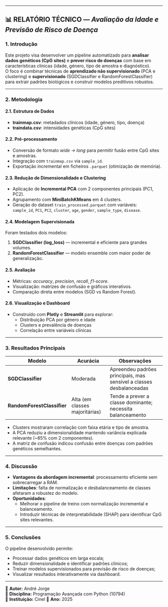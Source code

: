 
---

## 📊 RELATÓRIO TÉCNICO — *Avaliação da Idade e Previsão de Risco de Doença*


### 1. Introdução

Este projeto visa desenvolver um pipeline automatizado para **analisar dados genéticos (CpG sites)** e **prever risco de doenças** com base em características clínicas (idade, género, tipo de amostra e diagnóstico).  
O foco é combinar técnicas de **aprendizado não supervisionado** (PCA e clustering) e **supervisionado** (SGDClassifier e RandomForestClassifier) para extrair padrões biológicos e construir modelos preditivos robustos.

---

### 2. Metodologia

#### 2.1. Estrutura de Dados
- **trainmap.csv**: metadados clínicos (idade, género, tipo, doença)
- **traindata.csv**: intensidades genéticas (CpG sites)

#### 2.2. Pré-processamento
- Conversão de formato *wide → long* para permitir fusão entre CpG sites e amostras.
- Integração com `trainmap.csv` via `sample_id`.
- Exportação incremental em ficheiros `.parquet` (otimização de memória).

#### 2.3. Redução de Dimensionalidade e Clustering
- Aplicação de **Incremental PCA** com 2 componentes principais (PC1, PC2).
- Agrupamento com **MiniBatchKMeans** em 4 clusters.
- Geração do dataset `train_processed.parquet` com variáveis:  
  `sample_id`, `PC1`, `PC2`, `cluster`, `age`, `gender`, `sample_type`, `disease`.

#### 2.4. Modelagem Supervisionada
Foram testados dois modelos:
1. **SGDClassifier (log_loss)** — incremental e eficiente para grandes volumes.  
2. **RandomForestClassifier** — modelo ensemble com maior poder de generalização.

#### 2.5. Avaliação
- Métricas: *accuracy*, *precision*, *recall*, *f1-score*.
- Visualização: matrizes de confusão e gráficos interativos.
- Comparação direta entre modelos (SGD vs Random Forest).

#### 2.6. Visualização e Dashboard
- Construído com **Plotly** e **Streamlit** para explorar:
  - Distribuição PCA por género e idade
  - Clusters e prevalência de doenças
  - Correlação entre variáveis clínicas

---

### 3. Resultados Principais

| Modelo | Acurácia | Observações |
|---------|-----------|-------------|
| **SGDClassifier** | Moderada | Apreendeu padrões principais, mas sensível a classes desbalanceadas |
| **RandomForestClassifier** | Alta (em classes majoritárias) | Tende a prever a classe dominante; necessita balanceamento |

- Clusters mostraram correlação com faixa etária e tipo de amostra.
- A PCA reduziu a dimensionalidade mantendo variância explicada relevante (~85% com 2 componentes).
- A matriz de confusão indicou confusão entre doenças com padrões genéticos semelhantes.

---

### 4. Discussão

- **Vantagens da abordagem incremental**: processamento eficiente sem sobrecarregar a RAM.
- **Limitações**: falta de normalização e desbalanceamento de classes afetaram a robustez do modelo.
- **Oportunidades**:
  - Melhorar o pipeline de treino com normalização incremental e balanceamento.
  - Introduzir técnicas de interpretabilidade (SHAP) para identificar CpG sites relevantes.

---

### 5. Conclusões

O pipeline desenvolvido permite:
- Processar dados genéticos em larga escala;
- Reduzir dimensionalidade e identificar padrões clínicos;
- Treinar modelos supervisionados para previsão de risco de doenças;
- Visualizar resultados interativamente via dashboard.




---

📍 **Autor:** André Jorge  
📘 **Disciplina:** Programação Avançada com Python (10794)  
🏫 **Instituição:** Cinel 
📅 **Ano:** 2025




